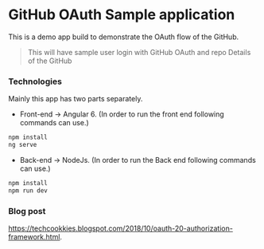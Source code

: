 # GitHub OAuth Sample application 

This is a demo app build to demonstrate the OAuth flow of the GitHub.

> This will have sample user login with GitHub OAuth and repo Details of the GitHub


### Technologies

Mainly this app has two parts separately. 

* Front-end -> Angular 6.
(In order to run the front end following commands can use.)
```sh
npm install
ng serve 
```


* Back-end -> NodeJs.
(In order to run the Back end following commands can use.)
```sh
npm install
npm run dev 
```

### Blog post
https://techcookkies.blogspot.com/2018/10/oauth-20-authorization-framework.html.

